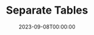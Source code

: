 ---
title: Separate Tables
date: 2023-09-08T00:00:00
opening_date: 1962-04-06
closing_date: 1962-04-14
layout: productions
playbill:
Theatre: Theatre Jacksonville
Venue: Little Theatre
cast:
- Mabel: Jean Wilfrid
- Lady Matheson: Jane Johnson
- Mrs. Railton-Bell: Louise Howarth
- Miss Meacham: Agatha Norvell
- Doreen: Peggy Miller
- Mr. Fowler: Art Logan
- Mrs. Shankland/Miss Railton-Bell: Marion Conner
- Miss Cooper: Ellen Black
- Mr. Malcolm/Major Pollock: Roger Pugh
- Mr. Stratton: Jack Brawley
- Miss Tanner/Jean Stratton: Valerie Rye
crew:
- Director: George Ballis
- Set Designer: Ben Jones
- Technical Director: Pete House
- Costume Designer: Frank Ridge
- Lighting Designer: Chase Ambler
- Special Art Work: Robert Krell
- Stage Manager: A. Ira Fink
- Assistant Stage Manager: Marshall Grauer
- Lighting:
  - Bruce Henn
  - Peggy Miller
- Sound:
  - Wenonah Wells
  - Marge Rocca
- Properties:
  - Lee Kutner
  - Edythe Price
  - Ann Brown
  - Jean Charles
  - Evelyn Clark
  - Gladys Dale
  - Margaret Hawkins
  - Doris Hindin
  - Ed Poole
  - Daisy Robinson
  - Roger Smith
  - Lois Taylor
  - Jane Thompson
  - Mary Frances Thornhill
  - Esther Barnes
  - Olive Martin
- Make-Up:
  - Trudi Johnston
  - Mattie Godwin
  - Elmo Lehman
  - Jane Porter
  - Beverly Fink
  - Peggy Gift
- Construction and Painting:
  - Thea Harrell
  - Peggy Miller
  - Bruce Henn
  - Frank Hodgson
  - Gladys Dale
  - Wenonah Wells
  - Chuck Wells
  - Joanne House
  - Pete House
- Others:
  - Jean Wilfrid (Properties)
understudies:
orchestra:
---